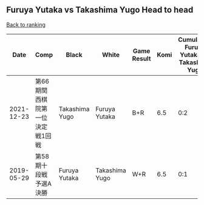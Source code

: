 ## Furuya Yutaka vs Takashima Yugo Head to head

[Back to ranking](../../index.md)




| **Date** | **Comp** | **Black** | **White** | **Game Result** | **Komi** | **Cumulative Furuya Yutaka Vs Takashima Yugo** | **Furuya Yutaka Streak** | **Takashima Yugo Streak** | 
| --- | --- | --- | --- | --- | --- | --- | --- | --- |
| 2021-12-23 | 第66期関西棋院第一位決定戦1回戦 | Takashima Yugo | Furuya Yutaka | B+R | 6.5 | 0:2 | 0 | 2 | 
| 2019-05-29 | 第58期十段戦予選A決勝 | Furuya Yutaka | Takashima Yugo | W+R | 6.5 | 0:1 | 0 | 1 |




